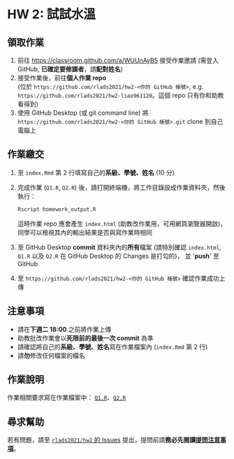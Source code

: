 # HW 2: 試試水溫

## 領取作業

1. 前往 <https://classroom.github.com/a/WUUnAyB5> 接受作業邀請 (需登入 GitHub, **已確定要修課者**，請**配對姓名**)
1. 接受作業後，前往**個人作業 repo**  
(位於 `https://github.com/rlads2021/hw2-<你的 GitHub 帳號>`, e.g. `https://github.com/rlads2021/hw2-liao961120`。這個 repo 只有你和助教看得到)
1. 使用 GitHub Desktop (或 git command line) 將 `https://github.com/rlads2021/hw2-<你的 GitHub 帳號>.git` clone 到自己電腦上

## 作業繳交

1. 至 `index.Rmd` 第 2 行填寫自己的**系級、學號、姓名**  (10 分)

2. 完成作業 (`Q1.R`, `Q2.R`) 後，請打開終端機，將工作目錄設成作業資料夾，然後執行：

    ```sh
    Rscript homework_output.R
    ```

    這時作業 repo 應會產生 `index.html` (助教改作業用，可用網頁瀏覽器開啟)，
    同學可以檢視其內的輸出結果是否與寫作業時相同

3. 至 GitHub Desktop **commit** 資料夾內的**所有**檔案
   (請特別確認 `index.html`, `Q1.R` 以及 `Q2.R` 在 GitHub Desktop 的 Changes 是打勾的)，
   並 '**push**' 至 GitHub

4. 至 `https://github.com/rlads2021/hw2-<你的 GitHub 帳號>` 確認作業成功上傳


## 注意事項

- 請在**下週二 18:00** 之前將作業上傳
- 助教批改作業會以**死限前的最後一次 commit** 為準
- 請確認將自己的**系級、學號、姓名**寫在作業檔案內 (`index.Rmd` 第 2 行)
- 請**勿**修改任何檔案的檔名


## 作業說明

作業相關要求寫在作業檔案中： [`Q1,R`](./Q1.R)、[`Q2,R`](./Q2.R) 


## 尋求幫助

若有問題，請至 [`rlads2021/hw2` 的 Issues](https://github.com/rlads2021/hw2/issues) 提出，提問前請**務必先閱讀[提問注意事項](https://lopentu.github.io/rlads2021/lab/#qa-guide)**。
